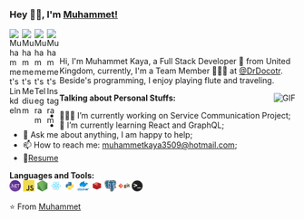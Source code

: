 ### Hey 👋🏽, I'm [Muhammet!](https://muhammetkaya.tech) 

<a href="https://www.linkedin.com/in/kayamuhammet/">
  <img align="left" alt="Muhammet's LinkdeIn" width="22px" src="https://cdn.jsdelivr.net/npm/simple-icons@v3/icons/linkedin.svg" />
</a>
<a href="https://medium.com/@kayamuhammet/">
  <img align="left" alt="Muhammet's Medium" width="22px" src="https://cdn.jsdelivr.net/npm/simple-icons@v3/icons/medium.svg" />
</a>
<a href="https://t.me/kayamuhammet">
  <img align="left" alt="Muhammet's Telegram" width="22px" src="https://cdn.jsdelivr.net/npm/simple-icons@v3/icons/telegram.svg" />
</a>
<a href="https://www.instagram.com/kaya.muhammet1/">
  <img align="left" alt="Muhammet's Instagram" width="22px" src="https://cdn.jsdelivr.net/npm/simple-icons@v3/icons/instagram.svg" />
</a>
<!-- <a href="https://www.codechef.com/users/muhammetkaya">
  <img align="left" alt="Muhammet's Codechef" width="22px" src="https://cdn.jsdelivr.net/npm/simple-icons@v3/icons/codechef.svg" />
</a> -->

<br />
<br />

Hi, I'm Muhammet Kaya, a Full Stack Developer 🚀 from United Kingdom, currently, I'm a Team Member 🙍🏽‍♂️ at [@DrDocotr](https://www.drdoctor.co.uk). Beside's programming, I enjoy playing flute and traveling.

  <img align="right" alt="GIF" src="https://media.giphy.com/media/836HiJc7pgzy8iNXCn/giphy.gif" />
  
**Talking about Personal Stuffs:**

- 👨🏽‍💻 I’m currently working on Service Communication Project;
- 🌱 I’m currently learning React and GraphQL; 
- 💬 Ask me about anything, I am happy to help;
- 📫 How to reach me: muhammetkaya3509@hotmail.com;
- 📝[Resume](https://drive.google.com/file/d/1VxPg4kxFv_S-f3x1VlF61f4vcBm1yK9I/view?usp=sharing)

**Languages and Tools:**  
<code><img height="20" src="https://raw.githubusercontent.com/github/explore/80688e429a7d4ef2fca1e82350fe8e3517d3494d/topics/dotnet/dotnet.png"></code>
<code><img height="20" src="https://raw.githubusercontent.com/github/explore/80688e429a7d4ef2fca1e82350fe8e3517d3494d/topics/javascript/javascript.png"></code>
<code><img height="20" src="https://raw.githubusercontent.com/github/explore/80688e429a7d4ef2fca1e82350fe8e3517d3494d/topics/nodejs/nodejs.png"></code>
<code><img height="20" src="https://raw.githubusercontent.com/github/explore/80688e429a7d4ef2fca1e82350fe8e3517d3494d/topics/react/react.png"></code>
<code><img height="20" src="https://raw.githubusercontent.com/github/explore/80688e429a7d4ef2fca1e82350fe8e3517d3494d/topics/python/python.png"></code>
<code><img height="20" src="https://raw.githubusercontent.com/github/explore/80688e429a7d4ef2fca1e82350fe8e3517d3494d/topics/docker/docker.png"></code>
<code><img height="20" src="https://raw.githubusercontent.com/github/explore/80688e429a7d4ef2fca1e82350fe8e3517d3494d/topics/redis/redis.png"></code>
<code><img height="20" src="https://raw.githubusercontent.com/github/explore/80688e429a7d4ef2fca1e82350fe8e3517d3494d/topics/postgresql/postgresql.png"></code>
<code><img height="20" src="https://raw.githubusercontent.com/github/explore/80688e429a7d4ef2fca1e82350fe8e3517d3494d/topics/git/git.png"></code>
<code><img height="20" src="https://raw.githubusercontent.com/github/explore/80688e429a7d4ef2fca1e82350fe8e3517d3494d/topics/terminal/terminal.png"></code>

<!-- ![Muhammet's github stats](https://github-readme-stats.vercel.app/api?username=muhammetkaya&show_icons=true&hide_border=true) -->

⭐️ From [Muhammet](https://github.com/muhammetkaya)
